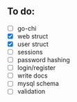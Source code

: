 ## To do:

- [ ] go-chi
- [x] web struct
- [x] user struct
- [ ] sessions
- [ ] password hashing
- [ ] login/register
- [ ] write docs
- [ ] mysql schema
- [ ] validation
